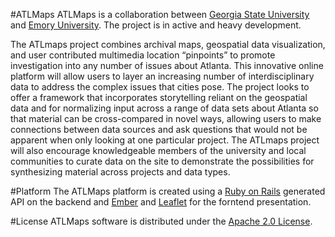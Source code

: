 #ATLMaps
ATLMaps is a collaboration between [Georgia State University](http://gsu.edu) and [Emory University](http://emory.edu). The project is in active and heavy development.

The ATLmaps project combines archival maps, geospatial data visualization, and user contributed multimedia location “pinpoints” to promote investigation into any number of issues about Atlanta.  This innovative online platform will allow users to layer an increasing number of interdisciplinary data to address the complex issues that cities pose.  The project looks to offer a framework that incorporates storytelling reliant on the geospatial data and for normalizing input across a range of data sets about Atlanta so that material can be cross-compared in novel ways, allowing users to make connections between data sources and ask questions that would not be apparent when only looking at one particular project.  The ATLmaps project will also encourage knowledgeable members of the university and local communities to curate data on the site to demonstrate the possibilities for synthesizing material across projects and data types.

#Platform
The ATLMaps platform is created using a [Ruby on Rails](http://rubyonrails.org/) generated API on the backend and [Ember](http://emberjs.com/) and [Leaflet](http://leafletjs.com/) for the forntend presentation.

#License
ATLMaps software is distributed under the [Apache 2.0 License](http://www.apache.org/licenses/LICENSE-2.0).
